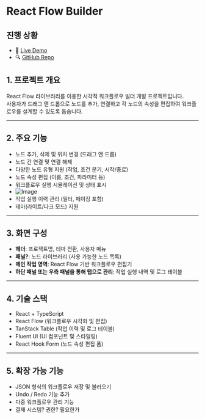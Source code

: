 # React Flow Builder

## 진행 상황
- 🔗 [Live Demo](https://codesandbox.io/s/github/kimminhyug/react-workflow-builder)
- 🔍 [GitHub Repo](https://github.com/kimminhyug/react-workflow-builder)

## 1. 프로젝트 개요

React Flow 라이브러리를 이용한 시각적 워크플로우 빌더 개발 프로젝트입니다.  
사용자가 드래그 앤 드롭으로 노드를 추가, 연결하고 각 노드의 속성을 편집하여 워크플로우를 설계할 수 있도록 돕습니다.

---

## 2. 주요 기능

- 노드 추가, 삭제 및 위치 변경 (드래그 앤 드롭)
- 노드 간 연결 및 연결 해제
- 다양한 노드 유형 지원 (작업, 조건 분기, 시작/종료)
- 노드 속성 편집 (이름, 조건, 파라미터 등)
- 워크플로우 실행 시뮬레이션 및 상태 표시
- ![Image](https://github.com/user-attachments/assets/4b475541-fa38-4850-b5f4-29d0be58a442)
- 작업 실행 이력 관리 (필터, 페이징 포함)
- 테마(라이트/다크 모드) 지원

---

## 3. 화면 구성

- **헤더**: 프로젝트명, 테마 전환, 사용자 메뉴
- **패널?**: 노드 라이브러리 (사용 가능한 노드 목록)
- **메인 작업 영역**: React Flow 기반 워크플로우 편집기
- **하단 패널 또는 우측 패널을 통해 탭으로 관리**: 작업 실행 내역 및 로그 테이블

---

## 4. 기술 스택

- React + TypeScript
- React Flow (워크플로우 시각화 및 편집)
- TanStack Table (작업 이력 및 로그 테이블)
- Fluent UI (UI 컴포넌트 및 스타일링)
- React Hook Form (노드 속성 편집 폼)

---

## 5. 확장 가능 기능

- JSON 형식의 워크플로우 저장 및 불러오기
- Undo / Redo 기능 추가
- 다중 워크플로우 관리 기능
- 결재 시스템? 권한? 필요한가
